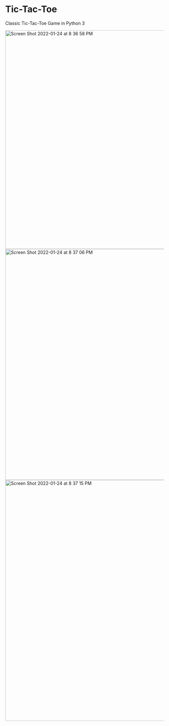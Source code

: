 # Tic-Tac-Toe


Classic Tic-Tac-Toe Game in Python 3




<img width="695" alt="Screen Shot 2022-01-24 at 8 36 58 PM" src="https://user-images.githubusercontent.com/91064646/150894644-960541e0-6da9-4931-a734-6a9b011f832c.png">
<img width="734" alt="Screen Shot 2022-01-24 at 8 37 06 PM" src="https://user-images.githubusercontent.com/91064646/150894651-fee56856-b79a-4bba-bbcb-18e3b7f7088d.png">
<img width="766" alt="Screen Shot 2022-01-24 at 8 37 15 PM" src="https://user-images.githubusercontent.com/91064646/150894658-b9f6ab07-3969-4cbc-a152-baad0549cbda.png">
